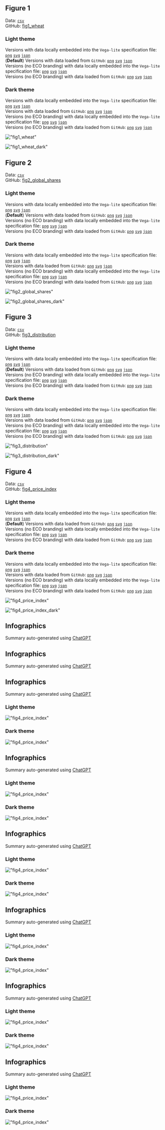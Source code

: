 ## Figure 1  

Data: [`csv`](data/fig1_wheat.csv)  
GitHub: [fig1_wheat](https://github.com/EconomicsObservatory/ECOvisualisations/tree/main/articles/war-in-ukraine-has-the-black-sea-grain-agreement-improved-global-food-security)  

### Light theme  

Versions with data locally embedded into the `Vega-lite` specification file: [`png`](visualisation/fig1_wheat_local.png) [`svg`](visualisation/fig1_wheat_local.svg) [`json`](visualisation/fig1_wheat_local.json)   
 (**Default**) Versions with data loaded from `GitHub`: [`png`](visualisation/fig1_wheat.png) [`svg`](visualisation/fig1_wheat.svg) [`json`](visualisation/fig1_wheat.json)  
Versions (no ECO branding) with data locally embedded into the `Vega-lite` specification file: [`png`](visualisation/fig1_wheat_local_no_branding.png) [`svg`](visualisation/fig1_wheat_local_no_branding.svg) [`json`](visualisation/fig1_wheat_local_no_branding.json)   
Versions (no ECO branding) with data loaded from `GitHub`: [`png`](visualisation/fig1_wheat_no_branding.png) [`svg`](visualisation/fig1_wheat_no_branding.svg) [`json`](visualisation/fig1_wheat_no_branding.json)   

### Dark theme  

Versions with data locally embedded into the `Vega-lite` specification file: [`png`](visualisation/fig1_wheat_local_dark.png) [`svg`](visualisation/fig1_wheat_local_dark.svg) [`json`](visualisation/fig1_wheat_local_dark.json)   
 Versions with data loaded from `GitHub`: [`png`](visualisation/fig1_wheat_dark.png) [`svg`](visualisation/fig1_wheat_dark.svg) [`json`](visualisation/fig1_wheat_dark.json)  
Versions (no ECO branding) with data locally embedded into the `Vega-lite` specification file: [`png`](visualisation/fig1_wheat_local_no_branding_dark.png) [`svg`](visualisation/fig1_wheat_local_no_branding_dark.svg) [`json`](visualisation/fig1_wheat_local_no_branding_dark.json)   
Versions (no ECO branding) with data loaded from `GitHub`: [`png`](visualisation/fig1_wheat_no_branding_dark.png) [`svg`](visualisation/fig1_wheat_no_branding_dark.svg) [`json`](visualisation/fig1_wheat_no_branding_dark.json)   

!["fig1_wheat"](visualisation/fig1_wheat.png "fig1_wheat")

  

!["fig1_wheat_dark"](visualisation/fig1_wheat_dark.png "fig1_wheat")

## Figure 2  

Data: [`csv`](data/fig2_global_shares.csv)  
GitHub: [fig2_global_shares](https://github.com/EconomicsObservatory/ECOvisualisations/tree/main/articles/war-in-ukraine-has-the-black-sea-grain-agreement-improved-global-food-security)  

### Light theme  

Versions with data locally embedded into the `Vega-lite` specification file: [`png`](visualisation/fig2_global_shares_local.png) [`svg`](visualisation/fig2_global_shares_local.svg) [`json`](visualisation/fig2_global_shares_local.json)   
 (**Default**) Versions with data loaded from `GitHub`: [`png`](visualisation/fig2_global_shares.png) [`svg`](visualisation/fig2_global_shares.svg) [`json`](visualisation/fig2_global_shares.json)  
Versions (no ECO branding) with data locally embedded into the `Vega-lite` specification file: [`png`](visualisation/fig2_global_shares_local_no_branding.png) [`svg`](visualisation/fig2_global_shares_local_no_branding.svg) [`json`](visualisation/fig2_global_shares_local_no_branding.json)   
Versions (no ECO branding) with data loaded from `GitHub`: [`png`](visualisation/fig2_global_shares_no_branding.png) [`svg`](visualisation/fig2_global_shares_no_branding.svg) [`json`](visualisation/fig2_global_shares_no_branding.json)   

### Dark theme  

Versions with data locally embedded into the `Vega-lite` specification file: [`png`](visualisation/fig2_global_shares_local_dark.png) [`svg`](visualisation/fig2_global_shares_local_dark.svg) [`json`](visualisation/fig2_global_shares_local_dark.json)   
 Versions with data loaded from `GitHub`: [`png`](visualisation/fig2_global_shares_dark.png) [`svg`](visualisation/fig2_global_shares_dark.svg) [`json`](visualisation/fig2_global_shares_dark.json)  
Versions (no ECO branding) with data locally embedded into the `Vega-lite` specification file: [`png`](visualisation/fig2_global_shares_local_no_branding_dark.png) [`svg`](visualisation/fig2_global_shares_local_no_branding_dark.svg) [`json`](visualisation/fig2_global_shares_local_no_branding_dark.json)   
Versions (no ECO branding) with data loaded from `GitHub`: [`png`](visualisation/fig2_global_shares_no_branding_dark.png) [`svg`](visualisation/fig2_global_shares_no_branding_dark.svg) [`json`](visualisation/fig2_global_shares_no_branding_dark.json)   

!["fig2_global_shares"](visualisation/fig2_global_shares.png "fig2_global_shares")

  

!["fig2_global_shares_dark"](visualisation/fig2_global_shares_dark.png "fig2_global_shares")

## Figure 3  

Data: [`csv`](data/fig3_distribution.csv)  
GitHub: [fig3_distribution](https://github.com/EconomicsObservatory/ECOvisualisations/tree/main/articles/war-in-ukraine-has-the-black-sea-grain-agreement-improved-global-food-security)  

### Light theme  

Versions with data locally embedded into the `Vega-lite` specification file: [`png`](visualisation/fig3_distribution_local.png) [`svg`](visualisation/fig3_distribution_local.svg) [`json`](visualisation/fig3_distribution_local.json)   
 (**Default**) Versions with data loaded from `GitHub`: [`png`](visualisation/fig3_distribution.png) [`svg`](visualisation/fig3_distribution.svg) [`json`](visualisation/fig3_distribution.json)  
Versions (no ECO branding) with data locally embedded into the `Vega-lite` specification file: [`png`](visualisation/fig3_distribution_local_no_branding.png) [`svg`](visualisation/fig3_distribution_local_no_branding.svg) [`json`](visualisation/fig3_distribution_local_no_branding.json)   
Versions (no ECO branding) with data loaded from `GitHub`: [`png`](visualisation/fig3_distribution_no_branding.png) [`svg`](visualisation/fig3_distribution_no_branding.svg) [`json`](visualisation/fig3_distribution_no_branding.json)   

### Dark theme  

Versions with data locally embedded into the `Vega-lite` specification file: [`png`](visualisation/fig3_distribution_local_dark.png) [`svg`](visualisation/fig3_distribution_local_dark.svg) [`json`](visualisation/fig3_distribution_local_dark.json)   
 Versions with data loaded from `GitHub`: [`png`](visualisation/fig3_distribution_dark.png) [`svg`](visualisation/fig3_distribution_dark.svg) [`json`](visualisation/fig3_distribution_dark.json)  
Versions (no ECO branding) with data locally embedded into the `Vega-lite` specification file: [`png`](visualisation/fig3_distribution_local_no_branding_dark.png) [`svg`](visualisation/fig3_distribution_local_no_branding_dark.svg) [`json`](visualisation/fig3_distribution_local_no_branding_dark.json)   
Versions (no ECO branding) with data loaded from `GitHub`: [`png`](visualisation/fig3_distribution_no_branding_dark.png) [`svg`](visualisation/fig3_distribution_no_branding_dark.svg) [`json`](visualisation/fig3_distribution_no_branding_dark.json)   

!["fig3_distribution"](visualisation/fig3_distribution.png "fig3_distribution")

  

!["fig3_distribution_dark"](visualisation/fig3_distribution_dark.png "fig3_distribution")

## Figure 4  

Data: [`csv`](data/fig4_price_index.csv)  
GitHub: [fig4_price_index](https://github.com/EconomicsObservatory/ECOvisualisations/tree/main/articles/war-in-ukraine-has-the-black-sea-grain-agreement-improved-global-food-security)  

### Light theme  

Versions with data locally embedded into the `Vega-lite` specification file: [`png`](visualisation/fig4_price_index_local.png) [`svg`](visualisation/fig4_price_index_local.svg) [`json`](visualisation/fig4_price_index_local.json)   
 (**Default**) Versions with data loaded from `GitHub`: [`png`](visualisation/fig4_price_index.png) [`svg`](visualisation/fig4_price_index.svg) [`json`](visualisation/fig4_price_index.json)  
Versions (no ECO branding) with data locally embedded into the `Vega-lite` specification file: [`png`](visualisation/fig4_price_index_local_no_branding.png) [`svg`](visualisation/fig4_price_index_local_no_branding.svg) [`json`](visualisation/fig4_price_index_local_no_branding.json)   
Versions (no ECO branding) with data loaded from `GitHub`: [`png`](visualisation/fig4_price_index_no_branding.png) [`svg`](visualisation/fig4_price_index_no_branding.svg) [`json`](visualisation/fig4_price_index_no_branding.json)   

### Dark theme  

Versions with data locally embedded into the `Vega-lite` specification file: [`png`](visualisation/fig4_price_index_local_dark.png) [`svg`](visualisation/fig4_price_index_local_dark.svg) [`json`](visualisation/fig4_price_index_local_dark.json)   
 Versions with data loaded from `GitHub`: [`png`](visualisation/fig4_price_index_dark.png) [`svg`](visualisation/fig4_price_index_dark.svg) [`json`](visualisation/fig4_price_index_dark.json)  
Versions (no ECO branding) with data locally embedded into the `Vega-lite` specification file: [`png`](visualisation/fig4_price_index_local_no_branding_dark.png) [`svg`](visualisation/fig4_price_index_local_no_branding_dark.svg) [`json`](visualisation/fig4_price_index_local_no_branding_dark.json)   
Versions (no ECO branding) with data loaded from `GitHub`: [`png`](visualisation/fig4_price_index_no_branding_dark.png) [`svg`](visualisation/fig4_price_index_no_branding_dark.svg) [`json`](visualisation/fig4_price_index_no_branding_dark.json)   

!["fig4_price_index"](visualisation/fig4_price_index.png "fig4_price_index")

  

!["fig4_price_index_dark"](visualisation/fig4_price_index_dark.png "fig4_price_index")

  

## Infographics  
Summary auto-generated using [ChatGPT](https://chat.openai.com/)    

## Infographics  
Summary auto-generated using [ChatGPT](https://chat.openai.com/)    

## Infographics  
Summary auto-generated using [ChatGPT](https://chat.openai.com/)    

### Light theme  

!["fig4_price_index"](visualisation/collage_light.png " collage_light")  

### Dark theme  

!["fig4_price_index"](visualisation/collage_dark.png " collage_dark")  

## Infographics  
Summary auto-generated using [ChatGPT](https://chat.openai.com/)    

### Light theme  

!["fig4_price_index"](visualisation/collage_light.png " collage_light")  

### Dark theme  

!["fig4_price_index"](visualisation/collage_dark.png " collage_dark")  

## Infographics  
Summary auto-generated using [ChatGPT](https://chat.openai.com/)    

### Light theme  

!["fig4_price_index"](visualisation/collage_light.png " collage_light")  

### Dark theme  

!["fig4_price_index"](visualisation/collage_dark.png " collage_dark")  

## Infographics  
Summary auto-generated using [ChatGPT](https://chat.openai.com/)    

### Light theme  

!["fig4_price_index"](visualisation/collage_light.png " collage_light")  

### Dark theme  

!["fig4_price_index"](visualisation/collage_dark.png " collage_dark")  

## Infographics  
Summary auto-generated using [ChatGPT](https://chat.openai.com/)    

### Light theme  

!["fig4_price_index"](visualisation/collage_light.png " collage_light")  

### Dark theme  

!["fig4_price_index"](visualisation/collage_dark.png " collage_dark")  

## Infographics  
Summary auto-generated using [ChatGPT](https://chat.openai.com/)    

### Light theme  

!["fig4_price_index"](visualisation/collage_light.png " collage_light")  

### Dark theme  

!["fig4_price_index"](visualisation/collage_dark.png " collage_dark")